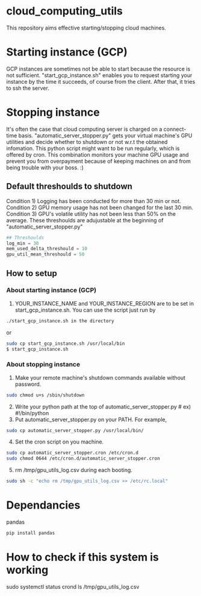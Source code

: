 # cloud_computing_utils
This repository aims effective starting/stopping cloud machines.

# Starting instance (GCP)
GCP instances are sometimes not be able to start because the resource is not sufficient. "start_gcp_instance.sh" enables you to request starting your instance by the time it succeeds, of course from the client. After that, it tries to ssh the server.

# Stopping instance
It's often the case that cloud computing server is charged on a connect-time basis. "automatic_server_stopper.py" gets your virtual machine's GPU utilities and decide whether to shutdown or not w.r.t the obtained infomation. This python script might want to be run regularly, which is offered by  cron. This combination monitors your machine GPU usage and prevent you from overpayment because of keeping machines on and from being trouble with your boss. :)

## Default threshoulds to shutdown
Condition 1) Logging has been conducted for more than 30 min or not.
Condition 2) GPU memory usage has not been changed for the last 30 min.
Condition 3) GPU's volatile utility has not been less than 50% on the average.
These threshoulds are adujustable at the beginning of "automatic_server_stopper.py"
```python
## Threshoulds
log_min = 30
mem_used_delta_threshould = 10
gpu_util_mean_threshould = 50
```

## How to setup
### About starting instance (GCP)
1) YOUR_INSTANCE_NAME and YOUR_INSTANCE_REGION are to be set in start_gcp_instance.sh.
You can use the script just run by 
```bash
./start_gcp_instance.sh in the directory
```
or 
```bash
sudo cp start_gcp_instance.sh /usr/local/bin
$ start_gcp_instance.sh
```
### About stopping instance
1) Make your remote machine's shutdown commands available without password. 
```sh
sudo chmod u+s /sbin/shutdown
```
2) Write your python path at the top of automatic_server_stopper.py # ex) #!/bin/python
3) Put automatic_server_stopper.py on your PATH.
For example,
```sh
sudo cp automatic_server_stopper.py /usr/local/bin/
```
4) Set the cron script on you machine.
```sh
sudo cp automatic_server_stopper.cron /etc/cron.d
sudo chmod 0644 /etc/cron.d/automatic_server_stopper.cron
```
5) rm /tmp/gpu_utils_log.csv during each booting.
```sh
sudo sh -c "echo rm /tmp/gpu_utils_log.csv >> /etc/rc.local"
```

# Dependancies
pandas
```sh
pip install pandas
```

# How to check if this system is working
sudo systemctl status crond
ls /tmp/gpu_utils_log.csv
